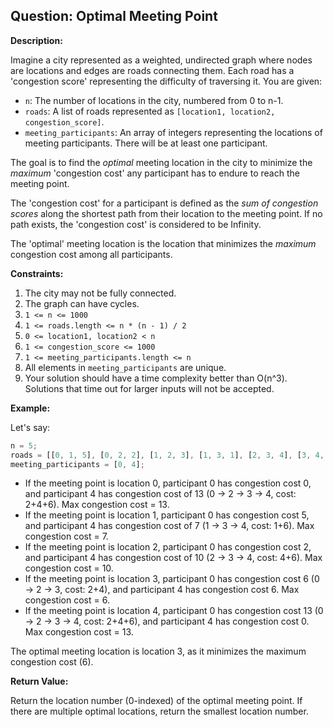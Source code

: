 ## Question: Optimal Meeting Point

**Description:**

Imagine a city represented as a weighted, undirected graph where nodes are locations and edges are roads connecting them. Each road has a 'congestion score' representing the difficulty of traversing it. You are given:

*   `n`: The number of locations in the city, numbered from 0 to n-1.
*   `roads`: A list of roads represented as `[location1, location2, congestion_score]`.
*   `meeting_participants`: An array of integers representing the locations of meeting participants. There will be at least one participant.

The goal is to find the *optimal* meeting location in the city to minimize the *maximum* 'congestion cost' any participant has to endure to reach the meeting point.

The 'congestion cost' for a participant is defined as the *sum of congestion scores* along the shortest path from their location to the meeting point. If no path exists, the 'congestion cost' is considered to be Infinity.

The 'optimal' meeting location is the location that minimizes the *maximum* congestion cost among all participants.

**Constraints:**

1.  The city may not be fully connected.
2.  The graph can have cycles.
3.  `1 <= n <= 1000`
4.  `1 <= roads.length <= n * (n - 1) / 2`
5.  `0 <= location1, location2 < n`
6.  `1 <= congestion_score <= 1000`
7.  `1 <= meeting_participants.length <= n`
8.  All elements in `meeting_participants` are unique.
9.  Your solution should have a time complexity better than O(n^3).  Solutions that time out for larger inputs will not be accepted.

**Example:**

Let's say:

```javascript
n = 5;
roads = [[0, 1, 5], [0, 2, 2], [1, 2, 3], [1, 3, 1], [2, 3, 4], [3, 4, 6]];
meeting_participants = [0, 4];
```

*   If the meeting point is location 0, participant 0 has congestion cost 0, and participant 4 has congestion cost of 13 (0 -> 2 -> 3 -> 4, cost: 2+4+6). Max congestion cost = 13.
*   If the meeting point is location 1, participant 0 has congestion cost 5, and participant 4 has congestion cost of 7 (1 -> 3 -> 4, cost: 1+6). Max congestion cost = 7.
*   If the meeting point is location 2, participant 0 has congestion cost 2, and participant 4 has congestion cost of 10 (2 -> 3 -> 4, cost: 4+6). Max congestion cost = 10.
*   If the meeting point is location 3, participant 0 has congestion cost 6 (0 -> 2 -> 3, cost: 2+4), and participant 4 has congestion cost 6. Max congestion cost = 6.
*   If the meeting point is location 4, participant 0 has congestion cost 13 (0 -> 2 -> 3 -> 4, cost: 2+4+6), and participant 4 has congestion cost 0. Max congestion cost = 13.

The optimal meeting location is location 3, as it minimizes the maximum congestion cost (6).

**Return Value:**

Return the location number (0-indexed) of the optimal meeting point. If there are multiple optimal locations, return the smallest location number.
